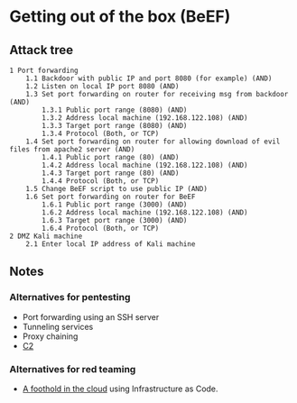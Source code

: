 # Getting out of the box (BeEF)

## Attack tree

```text
1 Port forwarding
    1.1 Backdoor with public IP and port 8080 (for example) (AND)
    1.2 Listen on local IP port 8080 (AND)
    1.3 Set port forwarding on router for receiving msg from backdoor (AND)
        1.3.1 Public port range (8080) (AND)
        1.3.2 Address local machine (192.168.122.108) (AND)
        1.3.3 Target port range (8080) (AND)
        1.3.4 Protocol (Both, or TCP)
    1.4 Set port forwarding on router for allowing download of evil files from apache2 server (AND)
        1.4.1 Public port range (80) (AND)
        1.4.2 Address local machine (192.168.122.108) (AND)
        1.4.3 Target port range (80) (AND)
        1.4.4 Protocol (Both, or TCP)
    1.5 Change BeEF script to use public IP (AND)
    1.6 Set port forwarding on router for BeEF
        1.6.1 Public port range (3000) (AND)
        1.6.2 Address local machine (192.168.122.108) (AND)
        1.6.3 Target port range (3000) (AND)
        1.6.4 Protocol (Both, or TCP)
2 DMZ Kali machine
    2.1 Enter local IP address of Kali machine
```

## Notes

### Alternatives for pentesting

* Port forwarding using an SSH server
* Tunneling services
* Proxy chaining
* [C2](c2.md)

### Alternatives for red teaming

* [A foothold in the cloud](https://iac.tymyrddin.dev/) using Infrastructure as Code.
